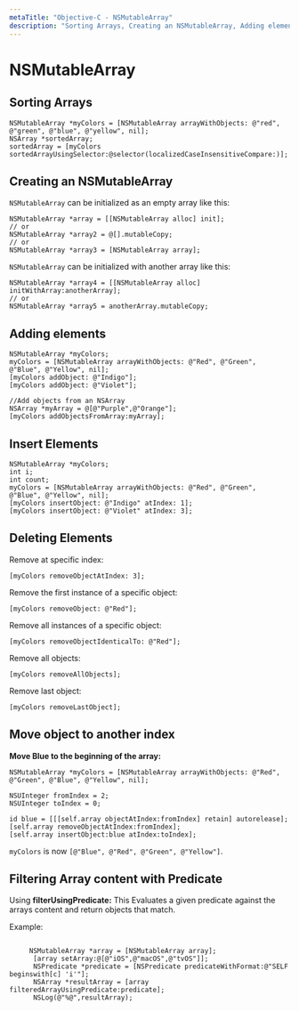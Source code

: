 ```yaml
---
metaTitle: "Objective-C - NSMutableArray"
description: "Sorting Arrays, Creating an NSMutableArray, Adding elements, Insert Elements, Deleting Elements, Move object to another index, Filtering Array content with Predicate"
---
```


# NSMutableArray




## Sorting Arrays


```objc
NSMutableArray *myColors = [NSMutableArray arrayWithObjects: @"red", @"green", @"blue", @"yellow", nil];
NSArray *sortedArray;
sortedArray = [myColors sortedArrayUsingSelector:@selector(localizedCaseInsensitiveCompare:)];

```



## Creating an NSMutableArray


`NSMutableArray` can be initialized as an empty array like this:

```objc
NSMutableArray *array = [[NSMutableArray alloc] init];
// or
NSMutableArray *array2 = @[].mutableCopy;
// or
NSMutableArray *array3 = [NSMutableArray array];

```

`NSMutableArray` can be initialized with another array like this:

```objc
NSMutableArray *array4 = [[NSMutableArray alloc] initWithArray:anotherArray];
// or
NSMutableArray *array5 = anotherArray.mutableCopy; 

```



## Adding elements


```objc
NSMutableArray *myColors;
myColors = [NSMutableArray arrayWithObjects: @"Red", @"Green", @"Blue", @"Yellow", nil];
[myColors addObject: @"Indigo"];
[myColors addObject: @"Violet"];

//Add objects from an NSArray
NSArray *myArray = @[@"Purple",@"Orange"];
[myColors addObjectsFromArray:myArray];

```



## Insert Elements


```objc
NSMutableArray *myColors;
int i;
int count;
myColors = [NSMutableArray arrayWithObjects: @"Red", @"Green", @"Blue", @"Yellow", nil];
[myColors insertObject: @"Indigo" atIndex: 1];
[myColors insertObject: @"Violet" atIndex: 3];

```



## Deleting Elements


Remove at specific index:

```objc
[myColors removeObjectAtIndex: 3];

```

Remove the first instance of a specific object:

```objc
[myColors removeObject: @"Red"];

```

Remove all instances of a specific object:

```objc
[myColors removeObjectIdenticalTo: @"Red"];

```

Remove all objects:

```objc
[myColors removeAllObjects];

```

Remove last object:

```objc
[myColors removeLastObject];

```



## Move object to another index


**Move **Blue** to the beginning of the array:**

```objc
NSMutableArray *myColors = [NSMutableArray arrayWithObjects: @"Red", @"Green", @"Blue", @"Yellow", nil];

NSUInteger fromIndex = 2;
NSUInteger toIndex = 0;

id blue = [[[self.array objectAtIndex:fromIndex] retain] autorelease];
[self.array removeObjectAtIndex:fromIndex];
[self.array insertObject:blue atIndex:toIndex];

```

`myColors` is now `[@"Blue", @"Red", @"Green", @"Yellow"]`.



## Filtering Array content with Predicate


Using **filterUsingPredicate:** This Evaluates a given predicate against the arrays content and return objects that match.

Example:

```

     NSMutableArray *array = [NSMutableArray array];
      [array setArray:@[@"iOS",@"macOS",@"tvOS"]];
      NSPredicate *predicate = [NSPredicate predicateWithFormat:@"SELF beginswith[c] 'i'"];
      NSArray *resultArray = [array filteredArrayUsingPredicate:predicate];
      NSLog(@"%@",resultArray);

```

